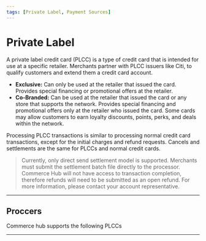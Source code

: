 ```yaml
---
tags: [Private Label, Payment Sources]
---
```


# Private Label 

A private label credit card (PLCC) is a type of credit card that is intended for use at a specific retailer. Merchants partner with PLCC issuers like Citi, to qualify customers and extend them a credit card account.

- **Exclusive:** Can only be used at the retailer that issued the card. Provides special financing or promotional offers at the retailer.
- **Co-Branded:** Can be used at the retailer that issued the card or any store that supports the network. Provides special financing and promotional offers only at the retailer who issued the card. Some cards may allow customers to earn loyalty discounts, points, perks, and deals within the network.

Processing PLCC transactions is similar to processing normal credit card transactions, except for the initial charges and refund requests. Cancels and settlements are the same for PLCCs and normal credit cards.

<!-- theme: warning -->
> Currently, only direct send settlement model is supported. Merchants must submit the settlement batch file directly to the processor. Commerce Hub will not have access to transaction completion, therefore refunds will need to be submitted as an open refund. For more information, please contact your account representative.

---

## Proccers 

Commerce hub supports the following PLCCs

<!-- type: row -->

<!-- type: card
title: Fiserv
description: Submit an Activation Request for a Stored Value Card. The request can be for a Virtual Gift Card or Physical gift card. Merchant funded.
link:
-->

<!-- type: card
title: Citi
description: Citibank offers multiple banking services which includes providing of private label and co branded credit cards for retailers.
link: ?path=docs/Resources/Guides/Payment-Sources/Private-Label/Citi.md
-->

<!-- type: card
title: ChargeAfter 
description: ChargeAfter is a leading network for Buy Now Pay Later  *(BNPL)* consumer point-of-sale financing.
link: ?path=docs/Resources/Guides/Payment-Sources/Private-Label/Charge-After.md
-->

<!-- type: row-end -->

---
